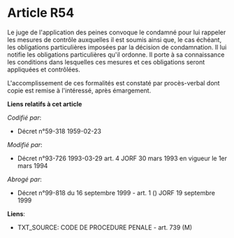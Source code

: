 # Article R54

Le juge de l'application des peines convoque le condamné pour lui rappeler les mesures de contrôle auxquelles il est soumis
ainsi que, le cas échéant, les obligations particulières imposées par la décision de condamnation. Il lui notifie les
obligations particulières qu'il ordonne. Il porte à sa connaissance les conditions dans lesquelles ces mesures et ces
obligations seront appliquées et contrôlées.

L'accomplissement de ces formalités est constaté par procès-verbal dont copie est remise à l'intéressé, après émargement.

**Liens relatifs à cet article**

_Codifié par_:

  - Décret n°59-318 1959-02-23

_Modifié par_:

  - Décret n°93-726 1993-03-29 art. 4 JORF 30 mars 1993 en vigueur le 1er mars 1994

_Abrogé par_:

  - Décret n°99-818 du 16 septembre 1999 - art. 1 () JORF 19 septembre 1999

**Liens**:

  - TXT_SOURCE: CODE DE PROCEDURE PENALE - art. 739 (M)
